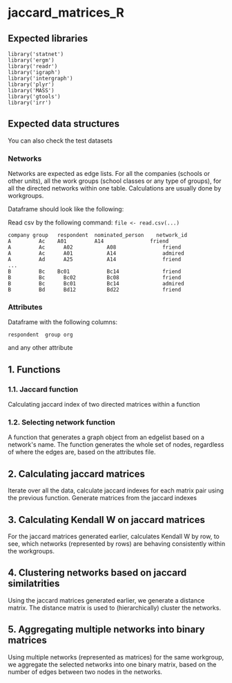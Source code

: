 

# jaccard_matrices_R


## Expected libraries
```
library('statnet')
library('ergm')
library('readr')
library('igraph')
library('intergraph')
library('plyr')
library('MASS')
library('gtools')
library('irr')

```
## Expected data structures

You can also check the test datasets
### Networks

Networks are expected as edge lists. For all the companies (schools or other units), all the work groups (school classes or any type of groups), for all the directed networks within one table.
Calculations are usually done by workgroups. 

Dataframe should look like the following:

Read csv by the following command: `file <- read.csv(...)`

```
company	group	respondent	nominated_person	network_id
A   	  Ac  	A01	        A14	              friend
A   	  Ac	  A02	        A08	              friend
A   	  Ac	  A01	        A14	              admired
A   	  Ad	  A25	        A14	              friend
...
B   	  Bc  	Bc01	        Bc14	          friend
B   	  Bc	  Bc02	        Bc08	          friend
B   	  Bc	  Bc01	        Bc14	          admired
B   	  Bd	  Bd12	        Bd22	          friend
```
### Attributes
Dataframe with the following columns:
```
respondent  group org
```
and any other attribute


## 1. Functions
### 1.1. Jaccard function
Calculating jaccard index of two directed matrices within a function 

### 1.2. Selecting network function
A function that generates a graph object from an edgelist based on a network's name. The function generates the whole set of nodes, regardless of where the edges are, based on the attributes file. 

## 2. Calculating jaccard matrices
Iterate over all the data, calculate jaccard indexes for each matrix pair using the previous function. Generate matrices from the jaccard indexes

## 3. Calculating Kendall W on jaccard matrices
For the jaccard matrices generated earlier, calculates Kendall W by row, to see, which networks (represented by rows) are behaving consistently within the workgroups. 

## 4. Clustering networks based on jaccard similatrities
Using the jaccard matrices generated earlier, we generate a distance matrix. The distance matrix is used to (hierarchically) cluster the networks.  

## 5. Aggregating multiple networks into binary matrices
Using multiple networks (represented as matrices) for the same workgroup, we aggregate the selected networks into one binary matrix, based on the number of edges between two nodes in the networks. 
